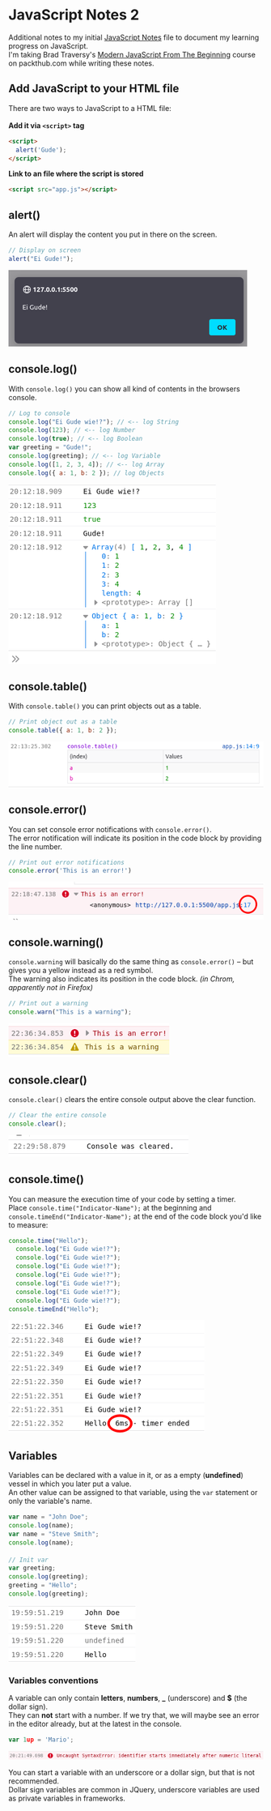 # JavaScript Notes 2
Additional notes to my initial [JavaScript Notes](https://github.com/HeikoKramer/webDev/blob/main/javascript_notes.md) file to document my learning progress on JavaScript. <br>
I'm taking Brad Traversy's [Modern JavaScript From The Beginning](https://subscription.packtpub.com/video/web-development/9781789539509/p1) course on packthub.com while writing these notes. <br>

## Add JavaScript to your HTML file
There are two ways to JavaScript to a HTML file: <br>
<br>
**Add it via `<script>` tag** <br>

```html
<script>
  alert('Gude');
</script>
```

**Link to an file where the script is stored**

```html
<script src="app.js"></script>
```

## alert()
An alert will display the content you put in there on the screen. <br>

```js
// Display on screen
alert("Ei Gude!");
```

![alert](/images/alert.png)

## console.log()
With `console.log()` you can show all kind of contents in the browsers console. <br>

```js
// Log to console
console.log("Ei Gude wie!?"); // <-- log String
console.log(123); // <-- log Number
console.log(true); // <-- log Boolean
var greeting = "Gude!";
console.log(greeting); // <-- log Variable
console.log([1, 2, 3, 4]); // <-- log Array
console.log({ a: 1, b: 2 }); // log Objects
```

![console log](/images/console_log.png)

## console.table()
With `console.table()` you can print objects out as a table. <br>

```js
// Print object out as a table
console.table({ a: 1, b: 2 });
```

![console table](/images/console_table.png)

## console.error()
You can set console error notifications with `console.error()`. <br>
The error notification will indicate its position in the code block by providing the line number. <br>

```js
// Print out error notifications
console.error('This is an error!')
```

![console error](/images/console_error.png)

## console.warning()
`console.warning` will basically do the same thing as `console.error()` – but gives you a yellow instead as a red symbol. <br>
The warning also indicates its position in the code block. *(in Chrom, apparently not in Firefox)* <br>

```js
// Print out a warning
console.warn("This is a warning");
```

![console warning](/images/console_warning.png)

## console.clear()
`console.clear()` clears the entire console output above the clear function. <br>

```js
// Clear the entire console
console.clear();
```

![console clear](/images/console_clear.png)

## console.time()
You can measure the execution time of your code by setting a timer. <br>
Place `console.time("Indicator-Name");` at the beginning and `console.timeEnd("Indicator-Name");` at the end of the code block you'd like to measure: <br>

```js
console.time("Hello");
  console.log("Ei Gude wie!?");
  console.log("Ei Gude wie!?");
  console.log("Ei Gude wie!?");
  console.log("Ei Gude wie!?");
  console.log("Ei Gude wie!?");
  console.log("Ei Gude wie!?");
  console.log("Ei Gude wie!?");
console.timeEnd("Hello");
```

![console time](/images/console_time.png)

## Variables
Variables can be declared with a value in it, or as a empty (**undefined**) vessel in which you later put a value. <br> 
An other value can be assigned to that variable, using the `var` statement or only the variable's name. <br>

```js
var name = "John Doe";
console.log(name);
var name = "Steve Smith";
console.log(name);

// Init var
var greeting;
console.log(greeting);
greeting = "Hello";
console.log(greeting);
```

![Variables](/images/variables01.png)

### Variables conventions 
A variable can only contain **letters**, **numbers**, **_** (underscore) and **$** (the dollar sign). <br>
They can **not** start with a number. If we try that, we will maybe see an error in the editor already, but at the latest in the console.<br>

```js
var 1up = 'Mario';
```

![number variable](/images/number_variable.png)


You can start a variable with an underscore or a dollar sign, but that is not recommended. <br>
Dollar sign variables are common in JQuery, underscore variables are used as private variables in frameworks. <br>

